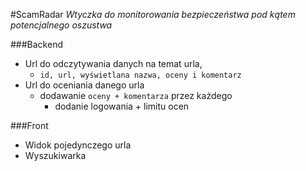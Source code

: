 #ScamRadar
*Wtyczka do monitorowania bezpieczeństwa pod kątem potencjalnego oszustwa*


###Backend
- Url do odczytywania danych na temat urla,
    - `id, url, wyświetlana nazwa, oceny i komentarz`
- Url do oceniania danego urla
  - dodawanie `oceny + komentarza` przez każdego 
    - dodanie logowania + limitu ocen

###Front
- Widok pojedynczego urla
- Wyszukiwarka 
